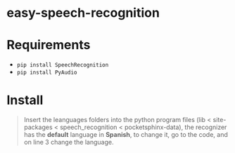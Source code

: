# easy-speech-recognition

# Requirements

 - <code>pip install SpeechRecognition</code>  
 - <code>pip install PyAudio</code>

# Install

> Insert the leanguages folders into the python program files (lib < site-packages < speech_recognition < pocketsphinx-data), the recognizer has the **default** language in **Spanish**, to change it, go to the code, and on line 3 change the language.

